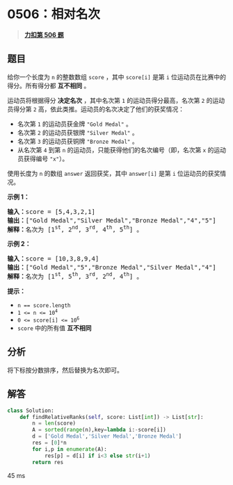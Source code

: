 # 0506：相对名次



> <u>**[力扣第 506 题](https://leetcode.cn/problems/relative-ranks/)**</u>

## 题目

<p>给你一个长度为 <code>n</code> 的整数数组 <code>score</code> ，其中 <code>score[i]</code> 是第 <code>i</code> 位运动员在比赛中的得分。所有得分都 <strong>互不相同</strong> 。</p>

<p>运动员将根据得分 <strong>决定名次</strong> ，其中名次第 <code>1</code> 的运动员得分最高，名次第 <code>2</code> 的运动员得分第 <code>2</code> 高，依此类推。运动员的名次决定了他们的获奖情况：</p>

<ul>
<li>名次第 <code>1</code> 的运动员获金牌 <code>"Gold Medal"</code> 。</li>
<li>名次第 <code>2</code> 的运动员获银牌 <code>"Silver Medal"</code> 。</li>
<li>名次第 <code>3</code> 的运动员获铜牌 <code>"Bronze Medal"</code> 。</li>
<li>从名次第 <code>4</code> 到第 <code>n</code> 的运动员，只能获得他们的名次编号（即，名次第 <code>x</code> 的运动员获得编号 <code>"x"</code>）。</li>
</ul>

<p>使用长度为 <code>n</code> 的数组 <code>answer</code> 返回获奖，其中 <code>answer[i]</code> 是第 <code>i</code> 位运动员的获奖情况。</p>



<p><strong>示例 1：</strong></p>

<pre>
<strong>输入：</strong>score = [5,4,3,2,1]
<strong>输出：</strong>["Gold Medal","Silver Medal","Bronze Medal","4","5"]
<strong>解释：</strong>名次为 [1<sup>st</sup>, 2<sup>nd</sup>, 3<sup>rd</sup>, 4<sup>th</sup>, 5<sup>th</sup>] 。</pre>

<p><strong>示例 2：</strong></p>

<pre>
<strong>输入：</strong>score = [10,3,8,9,4]
<strong>输出：</strong>["Gold Medal","5","Bronze Medal","Silver Medal","4"]
<strong>解释：</strong>名次为 [1<sup>st</sup>, 5<sup>th</sup>, 3<sup>rd</sup>, 2<sup>nd</sup>, 4<sup>th</sup>] 。
</pre>



<p><strong>提示：</strong></p>

<ul>
<li><code>n == score.length</code></li>
<li><code>1 &lt;= n &lt;= 10<sup>4</sup></code></li>
<li><code>0 &lt;= score[i] &lt;= 10<sup>6</sup></code></li>
<li><code>score</code> 中的所有值 <strong>互不相同</strong></li>
</ul>




## 分析

将下标按分数排序，然后替换为名次即可。

## 解答

```python
class Solution:
    def findRelativeRanks(self, score: List[int]) -> List[str]:
        n = len(score)
        A = sorted(range(n),key=lambda i:-score[i])
        d = ['Gold Medal','Silver Medal','Bronze Medal']
        res = [0]*n
        for i,p in enumerate(A):
            res[p] = d[i] if i<3 else str(i+1)
        return res
```
45 ms
